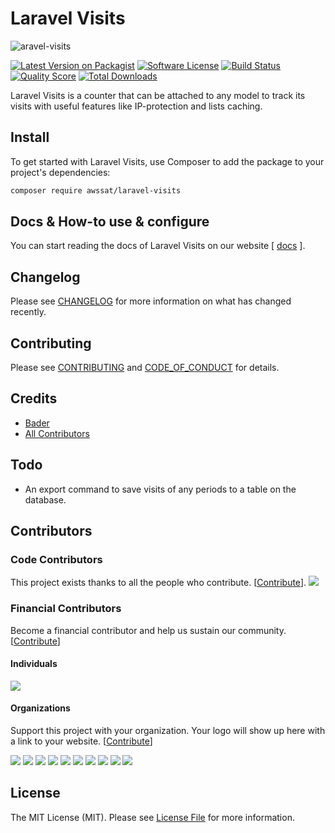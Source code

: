 # Laravel Visits

![aravel-visits](https://i.imgur.com/xHAzl0G.png)


[![Latest Version on Packagist][ico-version]][link-packagist]
[![Software License][ico-license]](LICENSE.md)
[![Build Status][ico-travis]][link-travis]
[![Quality Score][ico-code-quality]][link-code-quality]
[![Total Downloads][ico-downloads]][link-downloads]



Laravel Visits is a counter that can be attached to any model to track its visits with useful features like IP-protection and lists caching.



## Install
To get started with Laravel Visits, use Composer to add the package to your project's dependencies:
```bash
composer require awssat/laravel-visits
```

## Docs & How-to use & configure
You can start reading the docs of Laravel Visits on our website [ [docs](https://awssat.com/opensource/laravel-visits) ].



## Changelog

Please see [CHANGELOG](CHANGELOG.md) for more information on what has changed recently.


## Contributing

Please see [CONTRIBUTING](CONTRIBUTING.md) and [CODE_OF_CONDUCT](CODE_OF_CONDUCT.md) for details.

## Credits

- [Bader][link-author]
- [All Contributors][link-contributors]

## Todo
- An export command to save visits of any periods to a table on the database.

## Contributors

### Code Contributors

This project exists thanks to all the people who contribute. [[Contribute](CONTRIBUTING.md)].
<a href="https://github.com/awssat/laravel-visits/graphs/contributors"><img src="https://opencollective.com/laravel-visits/contributors.svg?width=890&button=false" /></a>

### Financial Contributors

Become a financial contributor and help us sustain our community. [[Contribute](https://opencollective.com/laravel-visits/contribute)]

#### Individuals

<a href="https://opencollective.com/laravel-visits"><img src="https://opencollective.com/laravel-visits/individuals.svg?width=890"></a>

#### Organizations

Support this project with your organization.
Your logo will show up here with a link to your website.
[[Contribute](https://opencollective.com/laravel-visits/contribute)]

<a href="https://opencollective.com/laravel-visits/organization/0/website"><img src="https://opencollective.com/laravel-visits/organization/0/avatar.svg"></a>
<a href="https://opencollective.com/laravel-visits/organization/1/website"><img src="https://opencollective.com/laravel-visits/organization/1/avatar.svg"></a>
<a href="https://opencollective.com/laravel-visits/organization/2/website"><img src="https://opencollective.com/laravel-visits/organization/2/avatar.svg"></a>
<a href="https://opencollective.com/laravel-visits/organization/3/website"><img src="https://opencollective.com/laravel-visits/organization/3/avatar.svg"></a>
<a href="https://opencollective.com/laravel-visits/organization/4/website"><img src="https://opencollective.com/laravel-visits/organization/4/avatar.svg"></a>
<a href="https://opencollective.com/laravel-visits/organization/5/website"><img src="https://opencollective.com/laravel-visits/organization/5/avatar.svg"></a>
<a href="https://opencollective.com/laravel-visits/organization/6/website"><img src="https://opencollective.com/laravel-visits/organization/6/avatar.svg"></a>
<a href="https://opencollective.com/laravel-visits/organization/7/website"><img src="https://opencollective.com/laravel-visits/organization/7/avatar.svg"></a>
<a href="https://opencollective.com/laravel-visits/organization/8/website"><img src="https://opencollective.com/laravel-visits/organization/8/avatar.svg"></a>
<a href="https://opencollective.com/laravel-visits/organization/9/website"><img src="https://opencollective.com/laravel-visits/organization/9/avatar.svg"></a>

## License

The MIT License (MIT). Please see [License File](LICENSE.md) for more information.

[ico-version]: https://img.shields.io/packagist/v/awssat/laravel-visits.svg?style=flat-square
[ico-license]: https://img.shields.io/badge/license-MIT-brightgreen.svg?style=flat-square
[ico-travis]: https://travis-ci.org/awssat/laravel-visits.svg?branch=master
[ico-code-quality]: https://scrutinizer-ci.com/g/awssat/laravel-visits/badges/quality-score.png?b=master
[ico-downloads]: https://img.shields.io/packagist/dt/awssat/laravel-visits.svg?style=flat-square

[link-packagist]: https://packagist.org/packages/awssat/laravel-visits
[link-travis]: https://travis-ci.org/awssat/laravel-visits
[link-scrutinizer]: https://scrutinizer-ci.com/g/awssat/laravel-visits/code-structure
[link-code-quality]: https://scrutinizer-ci.com/g/awssat/laravel-visits
[link-downloads]: https://packagist.org/packages/awssat/laravel-visits
[link-author]: https://github.com/if4lcon
[link-contributors]: ../../contributors
